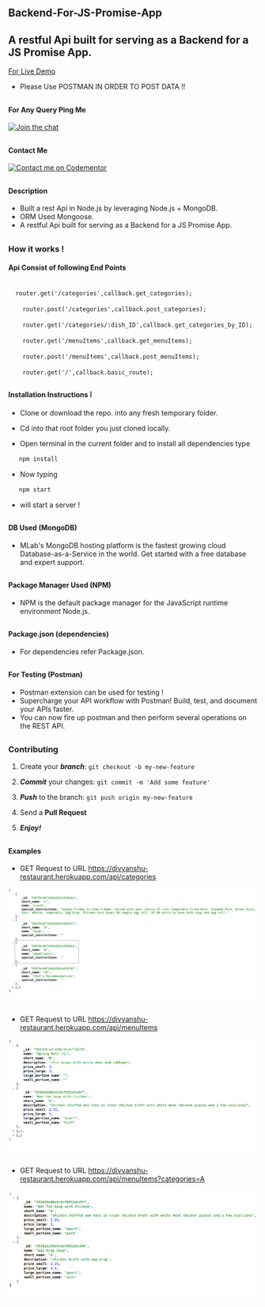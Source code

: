 ## Backend-For-JS-Promise-App
## A restful Api built for serving as a Backend for a JS Promise App.

[For Live Demo](https://divyanshu-restaurant.herokuapp.com/api/categories)

* Please Use POSTMAN IN ORDER TO POST DATA !!

##

#### For Any Query Ping Me

[![Join the chat](https://img.shields.io/badge/gitter-join%20chat%20%E2%86%92-brightgreen.svg)](https://gitter.im/divyanshu001)

##

#### Contact Me

[![Contact me on Codementor](https://cdn.codementor.io/badges/contact_me_github.svg)](https://www.codementor.io/divyanshurawat?utm_source=github&utm_medium=button&utm_term=divyanshurawat&utm_campaign=github)

##

#### Description 
* Built a rest Api in Node.js by leveraging Node.js + MongoDB.
* ORM Used Mongoose.
* A restful Api built for serving as a Backend for a JS Promise App.

##

### How it works !
#### Api Consist of following End Points

```

  router.get('/categories',callback.get_categories);

	router.post('/categories',callback.post_categories);

	router.get('/categories/:dish_ID',callback.get_categories_by_ID);

	router.get('/menuItems',callback.get_menuItems);

	router.post('/menuItems',callback.post_menuItems);

	router.get('/',callback.basic_route);

```


##

#### Installation Instructions :grey_exclamation:

* Clone or download the repo. into any fresh temporary folder.

* Cd into that root folder you just cloned locally.

* Open terminal in the current folder and to install all dependencies type 

```javascript
   npm install 
```

* Now typing 

```javascript
   npm start
```

* will start a server !

##

#### DB Used (MongoDB)

* MLab's MongoDB hosting platform is the fastest growing cloud Database-as-a-Service in the world. Get started with a free database and expert support.

##

#### Package Manager Used (NPM)

* NPM is the default package manager for the JavaScript runtime environment Node.js.

##

#### Package.json (dependencies)
  
* For dependencies refer Package.json.

##

#### For Testing (Postman)

* Postman extension can be used for testing !
* Supercharge your API workflow with Postman! Build, test, and document your APIs faster.
* You can now fire up postman and then perform several operations on the REST API.

##

### Contributing

1. Create your **_branch_**: `git checkout -b my-new-feature`

2. **_Commit_** your changes: `git commit -m 'Add some feature'`

3. **_Push_** to the branch: `git push origin my-new-feature`

4. Send a **Pull Request**

5. **_Enjoy!_**

##


#### Examples

* GET Request to URL https://divyanshu-restaurant.herokuapp.com/api/categories 

![alt tag](https://github.com/divyanshu-rawat/Backend-For-JS-Promise-App/blob/master/snapshots/route_categories.png)

##

* GET Request to URL https://divyanshu-restaurant.herokuapp.com/api/menuItems

![alt tag](https://github.com/divyanshu-rawat/Backend-For-JS-Promise-App/blob/master/snapshots/route_menuItems.png)

##

* GET Request to URL https://divyanshu-restaurant.herokuapp.com/api/menuItems?categories=A

![alt tag](https://github.com/divyanshu-rawat/Backend-For-JS-Promise-App/blob/master/snapshots/query_string_route.png)

##

